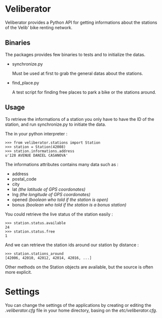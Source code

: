 Veliberator
===========

Veliberator provides a Python API for getting informations
about the stations of the Velib' bike renting network.

Binaries
--------

The packages provides few binaries to tests and to initialize the datas.

* synchronize.py

  Must be used at first to grab the general datas about the stations.

* find_place.py

  A test script for finding free places to park a bike or the stations around.

Usage
-----

To retrieve the informations of a station you only
have to have the ID of the station, and run synchronize.py
to initiate the data.

The in your python interpreter :

    >>> from veliberator.stations import Station
    >>> station = Station(42008)
    >>> station.informations.address
    u'128 AVENUE DANIEL CASANOVA'

The informations attributes contains many data such as :

* address
* postal_code
* city
* lat *(the latitude of GPS coordonates)*
* lng *(the longitude of GPS coordonates)*
* opened *(boolean who told if the station is open)*
* bonus *(boolean who told if the station is a bonus station)*

You could retrieve the live status of the station easily :

    >>> station.status.available
    24
    >>> station.status.free
    1
  
And we can retrieve the station ids around our station by distance :

    >>> station.stations_around
    [42006, 42010, 42012, 42014, 42016, ...]

Other methods on the Station objects are available, but the source is often more explicit.

Settings
========

You can change the settings of the applications by creating or editing the *.veliberator.cfg* 
file in your home directory, basing on the *etc/veliberator.cfg*.

